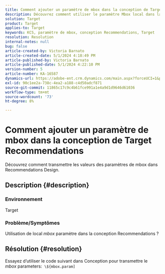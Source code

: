 ```yaml
---
title: Comment ajouter un paramètre de mbox dans la conception de Target Recommendations
description: Découvrez comment utiliser le paramètre Mbox local dans la conception Recommendations.
solution: Target
product: Target
applies-to: Target
keywords: KCS, paramètre de mbox, conception Recommendations, Target
resolution: Resolution
internal-notes: null
bug: false
article-created-by: Victoria Barnato
article-created-date: 5/1/2024 4:18:49 PM
article-published-by: Victoria Barnato
article-published-date: 5/1/2024 4:22:10 PM
version-number: 5
article-number: KA-16587
dynamics-url: https://adobe-ent.crm.dynamics.com/main.aspx?forceUCI=1&pagetype=entityrecord&etn=knowledgearticle&id=fe14847c-d607-ef11-9f89-000d3a372703
exl-id: 90c1ee2a-738c-4ea2-a188-c4d50adcf871
source-git-commit: 11865c17c9c4b61fce991a1e4a9d1d9646d61036
workflow-type: tm+mt
source-wordcount: '73'
ht-degree: 8%

---
```


# Comment ajouter un paramètre de mbox dans la conception de Target Recommendations


Découvrez comment transmettre les valeurs des paramètres de mbox dans Recommendations Design.

## Description {#description}


### <b>Environnement</b>

Target



### <b>Problème/Symptômes</b>

Utilisation de local *mbox* paramètre dans la conception Recommendations ?


## Résolution {#resolution}


Essayez d’utiliser le code suivant dans Conception pour transmettre le *mbox* parameters:  `\${mbox.param]`
